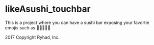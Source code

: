 # likeAsushi_touchbar

This is a project where you can have a sushi bar exposing your favortie emojis such as 🐥🦄🐷🐼🦊


2017 Copyright Ryhad, Inc. 
